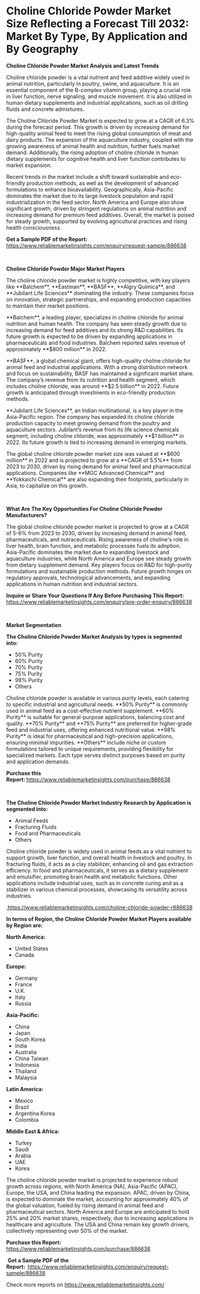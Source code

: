 <p><h1>Choline Chloride Powder Market Size Reflecting a Forecast Till 2032: Market By Type, By Application and By Geography</h1></p><p><strong>Choline Chloride Powder Market Analysis and Latest Trends</strong></p>
<p><p>Choline chloride powder is a vital nutrient and feed additive widely used in animal nutrition, particularly in poultry, swine, and aquaculture. It is an essential component of the B-complex vitamin group, playing a crucial role in liver function, nerve signaling, and muscle movement. It is also utilized in human dietary supplements and industrial applications, such as oil drilling fluids and concrete admixtures.</p><p>The Choline Chloride Powder Market is expected to grow at a CAGR of 6.3% during the forecast period. This growth is driven by increasing demand for high-quality animal feed to meet the rising global consumption of meat and dairy products. The expansion of the aquaculture industry, coupled with the growing awareness of animal health and nutrition, further fuels market demand. Additionally, the rising adoption of choline chloride in human dietary supplements for cognitive health and liver function contributes to market expansion.</p><p>Recent trends in the market include a shift toward sustainable and eco-friendly production methods, as well as the development of advanced formulations to enhance bioavailability. Geographically, Asia-Pacific dominates the market due to its large livestock population and rapid industrialization in the feed sector. North America and Europe also show significant growth, driven by stringent regulations on animal nutrition and increasing demand for premium feed additives. Overall, the market is poised for steady growth, supported by evolving agricultural practices and rising health consciousness.</p></p>
<p><strong>Get a Sample PDF of the Report:&nbsp;</strong> <a href="https://www.reliablemarketinsights.com/enquiry/request-sample/886638?utm_campaign=2120&utm_medium=2&utm_source=Github&utm_content=ia&utm_term=26012025&utm_id=choline-chloride-powder">https://www.reliablemarketinsights.com/enquiry/request-sample/886638</a></p>
<p>&nbsp;</p>
<p><strong>Choline Chloride Powder Major Market Players</strong></p>
<p><p>The choline chloride powder market is highly competitive, with key players like **Balchem**, **Eastman**, **BASF**, **Algry Química**, and **Jubilant Life Sciences** dominating the industry. These companies focus on innovation, strategic partnerships, and expanding production capacities to maintain their market positions.</p><p>**Balchem**, a leading player, specializes in choline chloride for animal nutrition and human health. The company has seen steady growth due to increasing demand for feed additives and its strong R&D capabilities. Its future growth is expected to be driven by expanding applications in pharmaceuticals and food industries. Balchem reported sales revenue of approximately **$800 million** in 2022.</p><p>**BASF**, a global chemical giant, offers high-quality choline chloride for animal feed and industrial applications. With a strong distribution network and focus on sustainability, BASF has maintained a significant market share. The company’s revenue from its nutrition and health segment, which includes choline chloride, was around **$2.5 billion** in 2022. Future growth is anticipated through investments in eco-friendly production methods.</p><p>**Jubilant Life Sciences**, an Indian multinational, is a key player in the Asia-Pacific region. The company has expanded its choline chloride production capacity to meet growing demand from the poultry and aquaculture sectors. Jubilant’s revenue from its life science chemicals segment, including choline chloride, was approximately **$1 billion** in 2022. Its future growth is tied to increasing demand in emerging markets.</p><p>The global choline chloride powder market size was valued at **$600 million** in 2022 and is projected to grow at a **CAGR of 5.5%** from 2023 to 2030, driven by rising demand for animal feed and pharmaceutical applications. Companies like **MGC Advanced Chemical** and **Yokkaichi Chemical** are also expanding their footprints, particularly in Asia, to capitalize on this growth.</p></p>
<p>&nbsp;</p>
<p><strong>What Are The Key Opportunities For Choline Chloride Powder Manufacturers?</strong></p>
<p><p>The global choline chloride powder market is projected to grow at a CAGR of 5-6% from 2023 to 2030, driven by increasing demand in animal feed, pharmaceuticals, and nutraceuticals. Rising awareness of choline's role in liver health, brain function, and metabolic processes fuels its adoption. Asia-Pacific dominates the market due to expanding livestock and aquaculture industries, while North America and Europe see steady growth from dietary supplement demand. Key players focus on R&D for high-purity formulations and sustainable production methods. Future growth hinges on regulatory approvals, technological advancements, and expanding applications in human nutrition and industrial sectors.</p></p>
<p><strong>Inquire or Share Your Questions If Any Before Purchasing This Report:</strong> <a href="https://www.reliablemarketinsights.com/enquiry/pre-order-enquiry/886638?utm_campaign=2120&utm_medium=2&utm_source=Github&utm_content=ia&utm_term=26012025&utm_id=choline-chloride-powder">https://www.reliablemarketinsights.com/enquiry/pre-order-enquiry/886638</a></p>
<p>&nbsp;</p>
<p><strong>Market Segmentation</strong></p>
<p><strong>The Choline Chloride Powder Market Analysis by types is segmented into:</strong></p>
<p><ul><li>50% Purity</li><li>60% Purity</li><li>70% Purity</li><li>75% Purity</li><li>98% Purity</li><li>Others</li></ul></p>
<p><p>Choline chloride powder is available in various purity levels, each catering to specific industrial and agricultural needs. **50% Purity** is commonly used in animal feed as a cost-effective nutrient supplement. **60% Purity** is suitable for general-purpose applications, balancing cost and quality. **70% Purity** and **75% Purity** are preferred for higher-grade feed and industrial uses, offering enhanced nutritional value. **98% Purity** is ideal for pharmaceutical and high-precision applications, ensuring minimal impurities. **Others** include niche or custom formulations tailored to unique requirements, providing flexibility for specialized markets. Each type serves distinct purposes based on purity and application demands.</p></p>
<p><strong>Purchase this Report:&nbsp;</strong><a href="https://www.reliablemarketinsights.com/purchase/886638?utm_campaign=2120&utm_medium=2&utm_source=Github&utm_content=ia&utm_term=26012025&utm_id=choline-chloride-powder">https://www.reliablemarketinsights.com/purchase/886638</a></p>
<p>&nbsp;</p>
<p><strong>The Choline Chloride Powder Market Industry Research by Application is segmented into:</strong></p>
<p><ul><li>Animal Feeds</li><li>Fracturing Fluids</li><li>Food and Pharmaceuticals</li><li>Others</li></ul></p>
<p><p>Choline chloride powder is widely used in animal feeds as a vital nutrient to support growth, liver function, and overall health in livestock and poultry. In fracturing fluids, it acts as a clay stabilizer, enhancing oil and gas extraction efficiency. In food and pharmaceuticals, it serves as a dietary supplement and emulsifier, promoting brain health and metabolic functions. Other applications include industrial uses, such as in concrete curing and as a stabilizer in various chemical processes, showcasing its versatility across industries.</p></p>
<p><a href="https://www.reliablemarketinsights.com/choline-chloride-powder-r886638?utm_campaign=2120&utm_medium=2&utm_source=Github&utm_content=ia&utm_term=26012025&utm_id=choline-chloride-powder">&nbsp;https://www.reliablemarketinsights.com/choline-chloride-powder-r886638</a></p>
<p><strong>In terms of Region, the Choline Chloride Powder Market Players available by Region are:</strong></p>
<p>
    <p> <strong> North America: </strong>
        <ul>
            <li>United States</li>
            <li>Canada</li>
        </ul>
        </p> 
    <p> <strong> Europe: </strong>
        <ul>
            <li>Germany</li>
            <li>France</li>
            <li>U.K.</li>
            <li>Italy</li>
            <li>Russia</li>
        </ul>
        </p> 
    <p> <strong> Asia-Pacific: </strong>
        <ul>
            <li>China</li>
            <li>Japan</li>
            <li>South Korea</li>
            <li>India</li>
            <li>Australia</li>
            <li>China Taiwan</li>
            <li>Indonesia</li>
            <li>Thailand</li>
            <li>Malaysia</li>
        </ul>
        </p> 
    <p> <strong> Latin America: </strong>
        <ul>
            <li>Mexico</li>
            <li>Brazil</li>
            <li>Argentina Korea</li>
            <li>Colombia</li>
        </ul>
        </p> 
    <p> <strong> Middle East & Africa: </strong>
        <ul>
            <li>Turkey</li>
            <li>Saudi</li>
            <li>Arabia</li>
            <li>UAE</li>
            <li>Korea</li>
        </ul>
    </p>
    </p>
<p><p>The choline chloride powder market is projected to experience robust growth across regions, with North America (NA), Asia-Pacific (APAC), Europe, the USA, and China leading the expansion. APAC, driven by China, is expected to dominate the market, accounting for approximately 40% of the global valuation, fueled by rising demand in animal feed and pharmaceutical sectors. North America and Europe are anticipated to hold 25% and 20% market shares, respectively, due to increasing applications in healthcare and agriculture. The USA and China remain key growth drivers, collectively representing over 50% of the market.</p></p>
<p><strong>Purchase this Report: </strong><a href="https://www.reliablemarketinsights.com/purchase/886638?utm_campaign=2120&utm_medium=2&utm_source=Github&utm_content=ia&utm_term=26012025&utm_id=choline-chloride-powder">https://www.reliablemarketinsights.com/purchase/886638</a></p>
<p>&nbsp;<strong>Get a Sample PDF of the Report:&nbsp;&nbsp;</strong><a href="https://www.reliablemarketinsights.com/enquiry/request-sample/886638?utm_campaign=2120&utm_medium=2&utm_source=Github&utm_content=ia&utm_term=26012025&utm_id=choline-chloride-powder">https://www.reliablemarketinsights.com/enquiry/request-sample/886638</a></p>
<p><strong></strong></p>
<p>Check more reports on <a href="https://www.reliablemarketinsights.com/?utm_campaign=2120&utm_medium=2&utm_source=Github&utm_content=ia&utm_term=26012025&utm_id=choline-chloride-powder">https://www.reliablemarketinsights.com/</a></p>